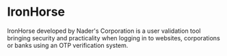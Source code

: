 # IronHorse
IronHorse developed by Nader's Corporation is a user validation tool bringing security and practicality when logging in to websites, corporations or banks using an OTP verification system.
